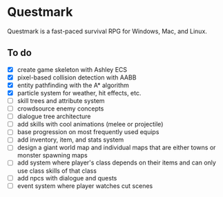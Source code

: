 # Questmark

Questmark is a fast-paced survival RPG for Windows, Mac, and Linux.

## To do

- [X] create game skeleton with Ashley ECS
- [X] pixel-based collision detection with AABB
- [X] entity pathfinding with the A* algorithm
- [X] particle system for weather, hit effects, etc.
- [ ] skill trees and attribute system
- [ ] crowdsource enemy concepts
- [ ] dialogue tree architecture
- [ ] add skills with cool animations (melee or projectile)
- [ ] base progression on most frequently used equips
- [ ] add inventory, item, and stats system
- [ ] design a giant world map and individual maps that are either towns or monster spawning maps
- [ ] add system where player's class depends on their items and can only use class skills
of that class
- [ ] add npcs with dialogue and quests
- [ ] event system where player watches cut scenes

